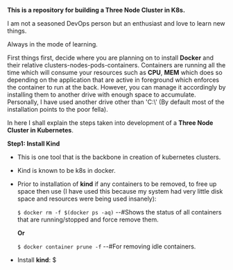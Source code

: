**This is a repository for building a Three Node Cluster in K8s.**

I am not a seasoned DevOps person but an enthusiast and love to learn new things. 

Always in the mode of learning.

First things first, decide where you are planning on to install **Docker** and their relative clusters-nodes-pods-containers. Containers are running all the time which will consume your resources such as **CPU**, **MEM** which does so depending on the application that are active in foreground which enforces the container to run at the back. However, you can manage it accordingly by installing them to another drive with enough space to accumulate. Personally, I have used another drive other than 'C:\\' (By default most of the installation points to the poor fella).

In here I shall explain the steps taken into development of a **Three Node Cluster in Kubernetes**.

**Step1: Install Kind**
  - This is one tool that is the backbone in creation of kubernetes clusters.
  - Kind is known to be k8s in docker.
  - Prior to installation of **kind** if any containers to be removed, to free up space then use (I have used this because my system had very little disk space and resources were being       used insanely):

    ``````$ docker rm -f $(docker ps -aq)``````
    --#Shows the status of all containers that are running/stopped and force remove them.

    **Or**

    ``````$ docker container prune -f``````
    --#For removing idle containers.
  
  - Install **kind**:
    $ 
